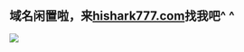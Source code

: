 ## 域名闲置啦，来[hishark777.com](http://hishark777.com/)找我吧^ ^

![](https://777blog.oss-cn-shanghai.aliyuncs.com/blog%20pic/rabbit.jpeg)
